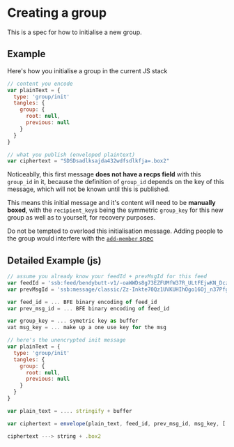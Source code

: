 # Creating a group

This is a spec for how to initialise a new group.

## Example

Here's how you initialise a group in the current JS stack

```js
// content you encode
var plainText = {
  type: 'group/init'
  tangles: {
    group: {
      root: null,
      previous: null
    }
  }
}

// what you publish (enveloped plaintext)
var ciphertext = "SDSDsadlksajda432wdfsdlkfja=.box2"
```

Noticeablly, this first message **does not have a recps field** with this `group_id` in it,
because the definition of `group_id` depends on the key of this message, which will not
be known until this is published.

This means this initial message and it's content will need to be **manually boxed**,
with the `recipient_key`s being the symmetric `group_key` for this new group as well as to yourself, for recovery purposes.

Do not be tempted to overload this initialisation message.
Adding people to the group would interfere with the [`add-member` spec](../add-member/README.md)

## Detailed Example (js)

```js
// assume you already know your feedId + prevMsgId for this feed
var feedId = 'ssb:feed/bendybutt-v1/-oaWWDs8g73EZFUMfW37R_ULtFEjwKN_DczvdYihjbU='
var prevMsgId = 'ssb:message/classic/Zz-Inkte70Qz1UVKUHIhOgo16Oj_n37PfgmIzLDBgZw=.sha256'

var feed_id = ... BFE binary encoding of feed_id
var prev_msg_id = ... BFE binary encoding of feed_id

var group_key = ... symetric key as buffer
vat msg_key = ... make up a one use key for the msg

// here's the unencrypted init message
var plainText = {
  type: 'group/init'
  tangles: {
    group: {
      root: null,
      previous: null
    }
  }
}

var plain_text = .... stringify + buffer

var ciphertext = envelope(plain_text, feed_id, prev_msg_id, msg_key, [ group_key ])

ciphertext ---> string + .box2
```
